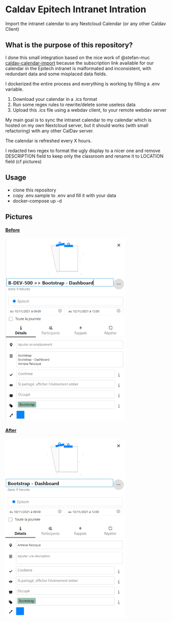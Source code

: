 # Caldav Epitech Intranet Intration

Import the intranet calendar to any Nextcloud Calendar (or any other Caldav Client)

## What is the purpose of this repository?

I done this small integration based on the nice work of @stefan-muc [caldav-calendar-import](https://github.com/stefan-muc/caldav-calendar-import) because the subscription link available for our calendar in the Epitech intranet is malformated and inconsistent, with redundant data and some misplaced data fields.

I dockerized the entire process and everything is working by filling a .env variable.

1. Download your calendar in a .ics format
2. Run some regex rules to rewrite/delete some useless data
3. Upload this .ics file using a webdav client, to your remote webdav server

My main goal is to sync the intranet calendar to my calendar which is hosted on my own Nextcloud server, but it should works (with small refactoring) with any other CalDav server.

The calendar is refreshed every X hours.

I redacted two regex to format the ugly display to a nicer one and remove DESCRIPTION field to keep only the classroom and rename it to LOCATION field (cf pictures)

## Usage

* clone this repository
* copy .env.sample to .env and fill it with your data
* docker-compose up -d

## Pictures

#### <u>Before</u>
<img src="images/before.png" alt="before" style="zoom:75%;" />

#### <u>After</u>
<img src="images/after.png" alt="after" style="zoom:75%;" />
